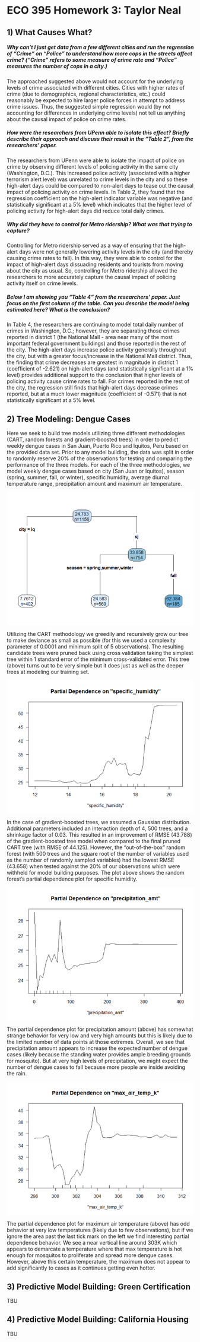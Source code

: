ECO 395 Homework 3: Taylor Neal
================

## 1) What Causes What?

##### Why can’t I just get data from a few different cities and run the regression of “Crime” on “Police” to understand how more cops in the streets affect crime? (“Crime” refers to some measure of crime rate and “Police” measures the number of cops in a city.)

The approached suggested above would not account for the underlying
levels of crime associated with different cities. Cities with higher
rates of crime (due to demographics, regional characteristics, etc.)
could reasonably be expected to hire larger police forces in attempt to
address crime issues. Thus, the suggested simple regression would (by
not accounting for differences in underlying crime levels) not tell us
anything about the causal impact of police on crime rates.

##### How were the researchers from UPenn able to isolate this effect? Briefly describe their approach and discuss their result in the “Table 2”, from the researchers’ paper.

The researchers from UPenn were able to isolate the impact of police on
crime by observing different levels of policing activity in the same
city (Washington, D.C.). This increased police activity (associated with
a higher terrorism alert level) was unrelated to crime levels in the
city and so these high-alert days could be compared to non-alert days to
tease out the causal impact of policing activity on crime levels. In
Table 2, they found that the regression coefficient on the high-alert
indicator variable was negative (and statistically significant at a 5%
level) which indicates that the higher level of policing activity for
high-alert days did reduce total daily crimes.

##### Why did they have to control for Metro ridership? What was that trying to capture?

Controlling for Metro ridership served as a way of ensuring that the
high-alert days were not generally lowering activity levels in the city
(and thereby causing crime rates to fall). In this way, they were able
to control for the impact of high-alert days dissuading residents and
tourists from moving about the city as usual. So, controlling for Metro
ridership allowed the researchers to more accurately capture the causal
impact of policing activity itself on crime levels.

##### Below I am showing you “Table 4” from the researchers’ paper. Just focus on the first column of the table. Can you describe the model being estimated here? What is the conclusion?

In Table 4, the researchers are continuing to model total daily number
of crimes in Washington, D.C.; however, they are separating those crimes
reported in district 1 (the National Mall - area near many of the most
important federal government buildings) and those reported in the rest
of the city. The high-alert days increase police activity generally
throughout the city, but with a greater focus/increase in the National
Mall district. Thus, the finding that crime decreases are greatest in
magnitude in district 1 (coefficient of -2.621) on high-alert days (and
statistically significant at a 1% level) provides additional support to
the conclusion that higher levels of policing activity cause crime rates
to fall. For crimes reported in the rest of the city, the regression
still finds that high-alert days decrease crimes reported, but at a much
lower magnitude (coefficient of -0.571) that is not statistically
significant at a 5% level.

## 2) Tree Modeling: Dengue Cases

Here we seek to build tree models utilizing three different
methodologies (CART, random forests and gradient-boosted trees) in order
to predict weekly dengue cases in San Juan, Puerto Rico and Iquitos,
Peru based on the provided data set. Prior to any model building, the
data was split in order to randomly reserve 20% of the observations for
testing and comparing the performance of the three models. For each of
the three methodologies, we model weekly dengue cases based on city (San
Juan or Iquitos), season (spring, summer, fall, or winter), specific
humidity, average diurnal temperature range, precipitation amount and
maximum air temperature.

<img src="taylor-neal-hw3_files/figure-gfm/CART-tree-1.png" style="display: block; margin: auto;" />

Utilizing the CART methodology we greedily and recursively grow our tree
to make deviance as small as possible (for this we used a complexity
parameter of 0.0001 and minimum split of 5 observations). The resulting
candidate trees were pruned back using cross validation taking the
simplest tree within 1 standard error of the minimum cross-validated
error. This tree (above) turns out to be very simple but it does just as
well as the deeper trees at modeling our training set.

<img src="taylor-neal-hw3_files/figure-gfm/partial-humidity-1.png" style="display: block; margin: auto;" />

In the case of gradient-boosted trees, we assumed a Gaussian
distribution. Additional parameters included an interaction depth of 4,
500 trees, and a shrinkage factor of 0.03. This resulted in an
improvement of RMSE (43.788) of the gradient-boosted tree model when
compared to the final pruned CART tree (with RMSE of 44.125). However,
the “out-of-the-box” random forest (with 500 trees and the square root
of the number of variables used as the number of randomly sampled
variables) had the lowest RMSE (43.658) when tested against the 20% of
our observations which were withheld for model building purposes. The
plot above shows the random forest’s partial dependence plot for
specific humidity.

<img src="taylor-neal-hw3_files/figure-gfm/partial-precipitation-1.png" style="display: block; margin: auto;" />

The partial dependence plot for precipitation amount (above) has
somewhat strange behavior for very low and very high amounts but this is
likely due to the limited number of data points at those extremes.
Overall, we see that precipitation amount appears to increase the
expected number of dengue cases (likely because the standing water
provides ample breeding grounds for mosquito). But at very high levels
of precipitation, we might expect the number of dengue cases to fall
because more people are inside avoiding the rain.

<img src="taylor-neal-hw3_files/figure-gfm/partial-max-temp-1.png" style="display: block; margin: auto;" />

The partial dependence plot for maximum air temperature (above) has odd
behavior at very low temperatures (likely due to few observations), but
if we ignore the area past the last tick mark on the left we find
interesting partial dependence behavior. We see a near vertical line
around 303K which appears to demarcate a temperature where that max
temperature is hot enough for mosquitos to proliferate and spread more
dengue cases. However, above this certain temperature, the maximum does
not appear to add significantly to cases as it continues getting even
hotter.

## 3) Predictive Model Building: Green Certification

TBU

## 4) Predictive Model Building: California Housing

TBU
